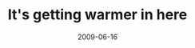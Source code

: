 ---
layout: base.njk
title : 'It&#39;s getting warmer in here' 
view_title : 'It&#39;s getting warmer in here' 
year : '2009' 
date : '2009-06-16' 
img_file : '/drawing/itsgettingwarmerinhere.png' 
html_file : 'itsgettingwarmerinhere' 
next_html : 'itoldyouiwassick.html' 
year_order : '183' 
permalink : "title/{{html_file}}.html"
---